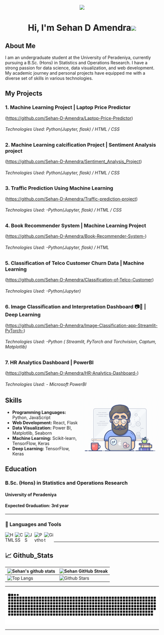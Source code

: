 <p align="center">
  <img style="width:8rem; height:auto" src="https://cdn.dribbble.com/users/1787323/screenshots/10091971/media/d43c019bfeff34be8816481e843ea8c1.png"/>
</p>

<h1 align="center">Hi, I'm Sehan D Amendra<img width="30px" src="https://raw.githubusercontent.com/iampavangandhi/iampavangandhi/master/gifs/Hi.gif"></h1>
<h3 font-size="20" align="center"></h3>

## About Me 

<p>I am an undergraduate student at the University of Peradeniya, currently pursuing a B.Sc. (Hons) in Statistics and Operations Research. I have a strong passion for data science, data visualization, and web development. My academic journey and personal projects have equipped me with a diverse set of skills in various technologies.</p>


## My Projects  

### 1. Machine Learning Project | Laptop Price Predictor
(https://github.com/Sehan-D-Amendra/Laptop-Price-Predictor)
###### Technologies Used: Python(Jupyter, flask) / HTML / CSS

### 2. Machine Learning calcification Project | Sentiment Analysis project
(https://github.com/Sehan-D-Amendra/Sentiment_Analysis_Project)
###### Technologies Used: Python(Jupyter, flask) / HTML / CSS

### 3. Traffic Prediction Using Machine Learning
(https://github.com/Sehan-D-Amendra/Traffic-prediction-project)
###### Technologies Used: -Python(Jupyter, flask) / HTML / CSS

### 4. Book Recommender System | Machine Learning Project
(https://github.com/Sehan-D-Amendra/Book-Recommender-System-)
###### Technologies Used: -Python(Jupyter, flask) / HTML 

### 5. Classification of Telco Customer Churn Data | Machine Learning 
(https://github.com/Sehan-D-Amendra/Classification-of-Telco-Customer)
###### Technologies Used: -Python(Jupyter)

### 6. Image Classification and Interpretation Dashboard 📷🤖 | Deep Learning 
(https://github.com/Sehan-D-Amendra/Image-Classification-app-Streamlit-PyTorch-)
###### Technologies Used: -Python ( Streamlit, PyTorch and Torchvision, Captum, Matplotlib)

### 7. HR Analytics Dashboard | PowerBI
(https://github.com/Sehan-D-Amendra/HR-Analytics-Dashboard-)
###### Technologies Used: - Microsoft PowerBI

## Skills <img align="right" style="width:16rem; height:auto" src="https://raw.githubusercontent.com/Elanza-48/Elanza-48/41a4790484e268102dfdab2b7c59d440d3ffafab/resources/img/geek.gif"/>

- **Programming Languages:** Python, JavaScript
- **Web Development:** React, Flask
- **Data Visualization:** Power BI, Matplotlib, Seaborn
- **Machine Learning:** Scikit-learn, TensorFlow, Keras
- **Deep Learning:** TensorFlow, Keras



## Education

<h3>B.Sc. (Hons) in Statistics and Operations Research</h3>
  <h4>University of Peradeniya</h4> 
  <h4>Expected Graduation: 3rd year</h4> 


---
### 📐 Languages and Tools

<img align="left" height="32px" width="32px" alt="HTML logo" src="https://bit.ly/3gP4Qgx">
<img align="left" height="32px" width="32px" alt="CSS logo" src="https://bit.ly/37iML7j">
<img align="left" height="32px" width="32px" alt="JS logo" src="https://bit.ly/3r1kzxY">
<img align="left" height="32px" width="32px" alt="Python logo" src="https://bit.ly/3nk4bGw">
<img align="left" height="32px" width="32px" alt="Git logo" src="https://bit.ly/34ayuYn">

<br/>

---

## 📈 Github_Stats

| ![Sehan's github stats](https://github-readme-stats.vercel.app/api?username=Sehan-D-Amendra&show_icons=true&theme=tokyonight) | ![Sehan GitHub Streak](https://github-readme-streak-stats.herokuapp.com/?user=Sehan-D-Amendra&theme=tokyonight) |
| --- | --- |
| ![Top Langs](https://github-readme-stats.vercel.app/api/top-langs/?username=Sehan-D-Amendra&theme=tokyonight) | ![Github Stars](https://github-readme-stats.vercel.app/api?username=Sehan-D-Amendra&show_icons=true&locale=en&count_private=true&hide_rank=true&custom_title=My%20GitHub%20Stats&disable_animations=true&theme=tokyonight) |
---



<p align="center">
  <img  src="https://raw.githubusercontent.com/Elanza-48/Elanza-48/main/resources/img/github-contribution-grid-snake.svg"
    alt="example" />
</p>

------


